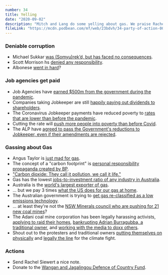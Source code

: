 ```yaml
---
number: 34
title: Yelling
date: "2020-09-02"
description: "Mitch and Lang do some yelling about gas. We praise Rachel Siewert for yelling. We yell about big rowdy protests, which are a form of yelling."
fileLink: "https://mcdn.podbean.com/mf/web/23bdvh/34-party-of-action-003.mp3"
---
```


### Deniable corruption

- Michael Sukkar [was (Somyu)rek’d, but has faced no consequences](https://www.theguardian.com/australia-news/2020/aug/24/pm-must-sack-michael-sukkar-over-liberal-party-branch-stacking-allegations-labor-says).
- Scott Morrison hs [denied any responsibility](https://junkee.com/scott-morrison-branch-stacking/267389).
- Albonese [went in hard](https://www.theage.com.au/national/victoria/labor-demands-liberal-minister-stand-down-as-party-boss-demands-answers-20200824-p55om1.html)?

### Job agencies get paid

- Job Agencies have [earned $500m from the government during the pandemic](https://www.thesaturdaypaper.com.au/news/politics/2020/08/29/exclusive-jobactive-virus-kickbacks-top-500-million/159862320010323#mtr).
- Companies taking Jobkeeper are still [happily paying out dividends to shareholders](https://www.afr.com/politics/federal/jobkeeper-becomes-dividendkeeper-20200810-p55kc0).
- The Coronavirus Jobkeeper payments have reduced poverty to [rates that are lower than before the pandemic](https://au.finance.yahoo.com/news/jobseeker-jobkeeper-saved-22-million-australians-from-poverty-052829287.html).
- Cutting the rate will [push more people into poverty than before Covid](https://thenewdaily.com.au/news/politics/2020/08/26/jobseeker-rate-cut-social-services-collapse-homelessness-rise/).
- The ALP have [agreed to pass the Government's reductions to Jobkeeper, even if their amendments are rejected](https://www.theguardian.com/australia-news/2020/aug/25/labor-to-pass-governments-jobkeeper-20-despite-concerns-for-workers-conditions).

### Gassing about Gas

- Angus Taylor is [just mad for gas](https://twitter.com/AngusTaylorMP/status/1298518997084672000).
- The concept of a "carbon footprint" is [personal responsibility propaganda created by BP](https://mashable.com/feature/carbon-footprint-pr-campaign-sham/).
- ["Carbon dioxide: They call it pollution, we call it life."](https://www.youtube.com/watch?v=7sGKvDNdJNA)
- Gas has the lowest [jobs-to-investment ratio of any industry in Australia](https://www.news.com.au/finance/economy/australian-economy/coronavirus-australias-postcovid-economic-recovery-plan-doesnt-make-sense/news-story/35816ed0e92ae62bd9b5c971a0ed7a67).
- Australia is the [world's largest exporter of gas](https://www.climatecouncil.org.au/australia-worlds-largest-gas-exporter/).
- ... but we pay 3 times [what the US does for our gas at home](https://theconversation.com/australia-has-plenty-of-gas-but-our-bills-are-ridiculous-the-market-is-broken-125130). 
- The Australian government is trying to [get gas re-classified as a low emissions technology](https://twitter.com/AdamBandt/status/1298784692498395137).
- ... at least they're not the [NSW Minerals council who are pushing for 21 new coal mines](https://www.theguardian.com/environment/2020/aug/28/nsw-plan-for-21-coal-plants-would-create-seven-years-of-nations-emissions-expert-says)?
- The Adani coal mine corporation has been legally harassing activists, [applying to raid their homes](https://www.abc.net.au/news/2020-08-27/queensland-adani-secretly-applied-to-raid-ben-pennings-home/12602472), [bankrupting Adrian Burragubba, a traditional owner](https://www.sbs.com.au/news/adani-bankrupts-traditional-owner-in-queensland), and [working with the media to doxx others](https://twitter.com/Sinead_Canning/status/1299668817803489281).
- Shout out to the protesters and traditional owners [putting themselves on physically](https://www.theguardian.com/environment/2020/aug/24/adanis-carmichael-coalmine-in-queensland-blocked-by-traditional-owners) and [legally the line](https://www.greenleft.org.au/content/wangan-and-jagalingou-traditional-owners-issue-eviction-notice-adani) for the climate fight.

### Actions

- Send Rachel Siewert a nice note.
- Donate to the [Wangan and Jagalingou Defence of Country Fund](https://wanganjagalingou.com.au/donate/).